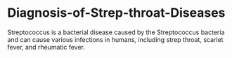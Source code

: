 # Diagnosis-of-Strep-throat-Diseases
Streptococcus is a bacterial disease caused by the Streptococcus bacteria and can cause various infections in humans, including strep throat, scarlet fever, and rheumatic fever.

